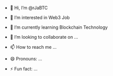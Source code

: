 - 👋 Hi, I’m @rJaBTC
- 👀 I’m interested in Web3 Job
- 🌱 I’m currently learning Blockchain Technology

- 💞️ I’m looking to collaborate on ...
- 📫 How to reach me ...
- 😄 Pronouns: ...
- ⚡ Fun fact: ...

<!---
Raja2279/Raja2279 is a ✨ special ✨ repository because its `README.md` (this file) appears on your GitHub profile.
You can click the Preview link to take a look at your changes.
--->
